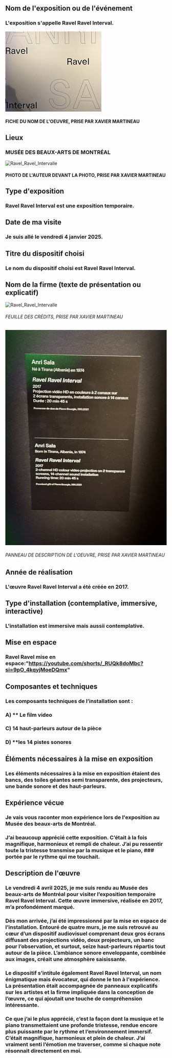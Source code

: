 ## Nom de l'exposition ou de l'événement
### L'exposition s'appelle **Ravel Ravel Interval**.

![Ravel_Ravel_Intervalle](Media/Ravel_Ravel_Intervalle/Ravel_Ravel_Intervalle_fiche_nom_de_l'oeuvre.png)
#### FICHE DU NOM DE L'OEUVRE, PRISE PAR XAVIER MARTINEAU

## Lieux
### MUSÉE DES BEAUX-ARTS DE MONTRÉAL

![Ravel_Ravel_Intervalle](Media/Ravel_Ravel_Intervalle/Moi_devant_l'entrée.jpg)
#### PHOTO DE L'AUTEUR DEVANT LA PHOTO, PRISE PAR XAVIER MARTINEAU
## Type d'exposition  
### **Ravel Ravel Interval** est une **exposition temporaire**.

## Date de ma visite  
### Je suis allé le **vendredi 4 janvier 2025**.

## Titre du dispositif choisi  
### Le nom du dispositif choisi est **Ravel Ravel Interval**.

## Nom de la firme (texte de présentation ou explicatif)  
![Ravel_Ravel_Intervalle](Media/Ravel_Ravel_Intervalle/Ravel_Ravel_Intervalle_feuille_de_crédit.png)  
###### FEUILLE DES CRÉDITS, PRISE PAR XAVIER MARTINEAU
![Ravel_Ravel_Intervalle](Media/Ravel_Ravel_Intervalle/Ravel_Ravel_Intervalle_feuille_firme.jpg)
###### PANNEAU DE DESCRIPTION DE L'OEUVRE, PRISE PAR XAVIER MARTINEAU

## Année de réalisation  
### L'œuvre **Ravel Ravel Interval** a été créée en **2017**.

## Type d'installation (contemplative, immersive, interactive)  
### L'installation est **immersive** mais aussii **contemplative**.

## Mise en espace  
### Ravel Ravel mise en espace:"https://youtube.com/shorts/_RUQk8doMbc?si=9pO_4kqyjMoeDQmx"

## Composantes et techniques  
### Les composants techniques de l’installation sont :  
### A) ** Le film video
### C) **14 haut-parleurs autour de la pièce**  
### D) **les 14 pistes sonores  

## Éléments nécessaires à la mise en exposition  
### Les éléments nécessaires à la mise en exposition étaient des bancs, des toiles géantes semi transparente, des projecteurs, une bande sonore et des haut-parleurs.

## Expérience vécue  
### Je vais vous raconter mon expérience lors de l'exposition au **Musée des beaux-arts de Montréal**.  
### J’ai beaucoup apprécié cette exposition. C’était à la fois magnifique, harmonieux et rempli de chaleur. J’ai pu ressentir toute la tristesse transmise par la musique et le piano, ### portée par le rythme qui me touchait.

## Description de l'œuvre

### Le **vendredi 4 avril 2025**, je me suis rendu au **Musée des beaux-arts de Montréal** pour visiter l’exposition temporaire **Ravel Ravel Interval**. Cette œuvre immersive, réalisée en **2017**, m’a profondément marqué.

### Dès mon arrivée, j’ai été impressionné par la mise en espace de l’installation. Entouré de **quatre murs**, je me suis retrouvé au cœur d’un dispositif audiovisuel comprenant **deux gros écrans** diffusant des projections vidéo, **deux projecteurs**, **un banc** pour l’observation, et surtout, **seize haut-parleurs** répartis tout autour de la pièce. L’ambiance sonore enveloppante, combinée aux images, créait une atmosphère saisissante.

### Le dispositif s’intitule également **Ravel Ravel Interval**, un nom énigmatique mais évocateur, qui donne le ton à l'expérience. La présentation était accompagnée de panneaux explicatifs sur les artistes et la firme impliquée dans la conception de l’œuvre, ce qui ajoutait une touche de compréhension intéressante.

### Ce que j’ai le plus apprécié, c’est la façon dont la musique et le piano transmettaient une **profonde tristesse**, rendue encore plus puissante par le **rythme** et l’environnement immersif. C’était **magnifique**, **harmonieux** et **plein de chaleur**. J’ai vraiment senti l’émotion me traverser, comme si chaque note résonnait directement en moi.
